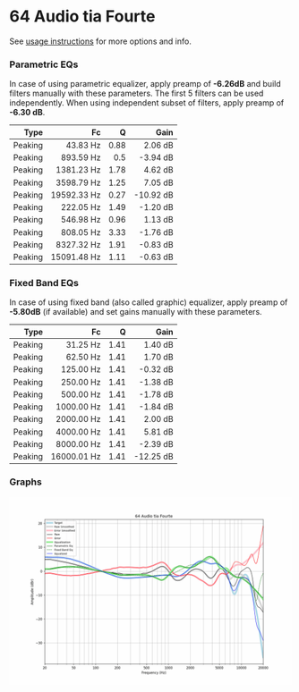 # 64 Audio tia Fourte
See [usage instructions](https://github.com/jaakkopasanen/AutoEq#usage) for more options and info.

### Parametric EQs
In case of using parametric equalizer, apply preamp of **-6.26dB** and build filters manually
with these parameters. The first 5 filters can be used independently.
When using independent subset of filters, apply preamp of **-6.30 dB**.

| Type    | Fc          |    Q | Gain      |
|--------:|------------:|-----:|----------:|
| Peaking | 43.83 Hz    | 0.88 | 2.06 dB   |
| Peaking | 893.59 Hz   | 0.5  | -3.94 dB  |
| Peaking | 1381.23 Hz  | 1.78 | 4.62 dB   |
| Peaking | 3598.79 Hz  | 1.25 | 7.05 dB   |
| Peaking | 19592.33 Hz | 0.27 | -10.92 dB |
| Peaking | 222.05 Hz   | 1.49 | -1.20 dB  |
| Peaking | 546.98 Hz   | 0.96 | 1.13 dB   |
| Peaking | 808.05 Hz   | 3.33 | -1.76 dB  |
| Peaking | 8327.32 Hz  | 1.91 | -0.83 dB  |
| Peaking | 15091.48 Hz | 1.11 | -0.63 dB  |

### Fixed Band EQs
In case of using fixed band (also called graphic) equalizer, apply preamp of **-5.80dB**
(if available) and set gains manually with these parameters.

| Type    | Fc          |    Q | Gain      |
|--------:|------------:|-----:|----------:|
| Peaking | 31.25 Hz    | 1.41 | 1.40 dB   |
| Peaking | 62.50 Hz    | 1.41 | 1.70 dB   |
| Peaking | 125.00 Hz   | 1.41 | -0.32 dB  |
| Peaking | 250.00 Hz   | 1.41 | -1.38 dB  |
| Peaking | 500.00 Hz   | 1.41 | -1.78 dB  |
| Peaking | 1000.00 Hz  | 1.41 | -1.84 dB  |
| Peaking | 2000.00 Hz  | 1.41 | 2.00 dB   |
| Peaking | 4000.00 Hz  | 1.41 | 5.81 dB   |
| Peaking | 8000.00 Hz  | 1.41 | -2.39 dB  |
| Peaking | 16000.01 Hz | 1.41 | -12.25 dB |

### Graphs
![](./64%20Audio%20tia%20Fourte.png)